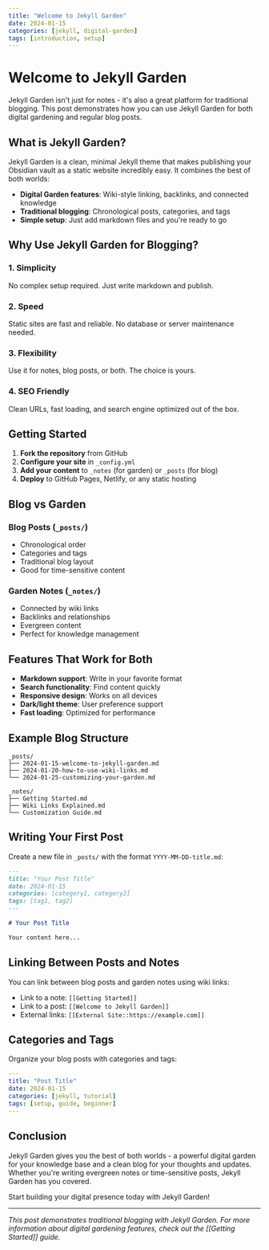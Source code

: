 ```yaml
---
title: "Welcome to Jekyll Garden"
date: 2024-01-15
categories: [jekyll, digital-garden]
tags: [introduction, setup]
---
```


# Welcome to Jekyll Garden

Jekyll Garden isn't just for notes - it's also a great platform for traditional blogging. This post demonstrates how you can use Jekyll Garden for both digital gardening and regular blog posts.

## What is Jekyll Garden?

Jekyll Garden is a clean, minimal Jekyll theme that makes publishing your Obsidian vault as a static website incredibly easy. It combines the best of both worlds:

- **Digital Garden features**: Wiki-style linking, backlinks, and connected knowledge
- **Traditional blogging**: Chronological posts, categories, and tags
- **Simple setup**: Just add markdown files and you're ready to go

## Why Use Jekyll Garden for Blogging?

### 1. Simplicity
No complex setup required. Just write markdown and publish.

### 2. Speed
Static sites are fast and reliable. No database or server maintenance needed.

### 3. Flexibility
Use it for notes, blog posts, or both. The choice is yours.

### 4. SEO Friendly
Clean URLs, fast loading, and search engine optimized out of the box.

## Getting Started

1. **Fork the repository** from GitHub
2. **Configure your site** in `_config.yml`
3. **Add your content** to `_notes` (for garden) or `_posts` (for blog)
4. **Deploy** to GitHub Pages, Netlify, or any static hosting

## Blog vs Garden

### Blog Posts (`_posts/`)
- Chronological order
- Categories and tags
- Traditional blog layout
- Good for time-sensitive content

### Garden Notes (`_notes/`)
- Connected by wiki links
- Backlinks and relationships
- Evergreen content
- Perfect for knowledge management

## Features That Work for Both

- **Markdown support**: Write in your favorite format
- **Search functionality**: Find content quickly
- **Responsive design**: Works on all devices
- **Dark/light theme**: User preference support
- **Fast loading**: Optimized for performance

## Example Blog Structure

```
_posts/
├── 2024-01-15-welcome-to-jekyll-garden.md
├── 2024-01-20-how-to-use-wiki-links.md
└── 2024-01-25-customizing-your-garden.md

_notes/
├── Getting Started.md
├── Wiki Links Explained.md
└── Customization Guide.md
```

## Writing Your First Post

Create a new file in `_posts/` with the format `YYYY-MM-DD-title.md`:

```markdown
---
title: "Your Post Title"
date: 2024-01-15
categories: [category1, category2]
tags: [tag1, tag2]
---

# Your Post Title

Your content here...
```

## Linking Between Posts and Notes

You can link between blog posts and garden notes using wiki links:

- Link to a note: `[[Getting Started]]`
- Link to a post: `[[Welcome to Jekyll Garden]]`
- External links: `[[External Site::https://example.com]]`

## Categories and Tags

Organize your blog posts with categories and tags:

```yaml
---
title: "Post Title"
date: 2024-01-15
categories: [jekyll, tutorial]
tags: [setup, guide, beginner]
---
```

## Conclusion

Jekyll Garden gives you the best of both worlds - a powerful digital garden for your knowledge base and a clean blog for your thoughts and updates. Whether you're writing evergreen notes or time-sensitive posts, Jekyll Garden has you covered.

Start building your digital presence today with Jekyll Garden!

---

*This post demonstrates traditional blogging with Jekyll Garden. For more information about digital gardening features, check out the [[Getting Started]] guide.* 